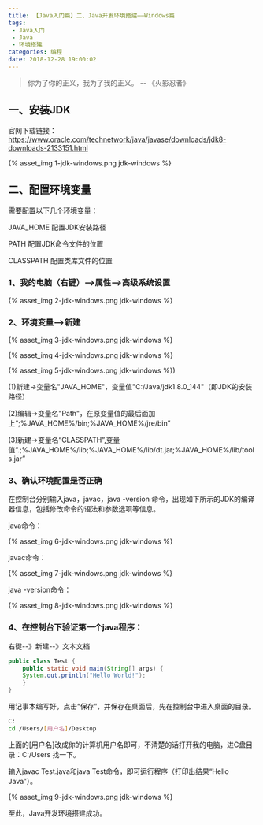 ```yaml
---
title: 【Java入门篇】二、Java开发环境搭建——Windows篇
tags: 
 - Java入门
 - Java
 - 环境搭建
categories: 编程
date: 2018-12-28 19:00:02
---
```


> 你为了你的正义，我为了我的正义。 -- 《火影忍者》

## 一、安装JDK

官网下载链接：https://www.oracle.com/technetwork/java/javase/downloads/jdk8-downloads-2133151.html

{% asset_img 1-jdk-windows.png jdk-windows %}

## 二、配置环境变量

需要配置以下几个环境变量：

JAVA_HOME     配置JDK安装路径

PATH                  配置JDK命令文件的位置

CLASSPATH      配置类库文件的位置

### 1、我的电脑（右键）-->属性-->高级系统设置

{% asset_img 2-jdk-windows.png jdk-windows %}

### 2、环境变量-->新建

{% asset_img 3-jdk-windows.png jdk-windows %}

{% asset_img 4-jdk-windows.png jdk-windows %}

{% asset_img 5-jdk-windows.png jdk-windows %})

(1)新建->变量名"JAVA_HOME"，变量值"C:/Java/jdk1.8.0_144"（即JDK的安装路径） 

(2)编辑->变量名"Path"，在原变量值的最后面加上“;%JAVA_HOME%/bin;%JAVA_HOME%/jre/bin” 

(3)新建->变量名“CLASSPATH”,变量值“.;%JAVA_HOME%/lib;%JAVA_HOME%/lib/dt.jar;%JAVA_HOME%/lib/tools.jar”

### 3、确认环境配置是否正确

在控制台分别输入java，javac，java -version 命令，出现如下所示的JDK的编译器信息，包括修改命令的语法和参数选项等信息。

java命令：

{% asset_img 6-jdk-windows.png jdk-windows %}

javac命令：

{% asset_img 7-jdk-windows.png jdk-windows %}

java -version命令：

{% asset_img 8-jdk-windows.png jdk-windows %}

### 4、在控制台下验证第一个java程序：

右键--》新建--》文本文档

```java
public class Test {
    public static void main(String[] args) {
    System.out.println("Hello World!");
    }
}
```

用记事本编写好，点击“保存”，并保存在桌面后，先在控制台中进入桌面的目录。

```bash
C:
cd /Users/[用户名]/Desktop
```

上面的[用户名]改成你的计算机用户名即可，不清楚的话打开我的电脑，进C盘目录：C:/Users 找一下。

输入javac Test.java和java Test命令，即可运行程序（打印出结果“Hello Java”）。

{% asset_img 9-jdk-windows.png jdk-windows %}

至此，Java开发环境搭建成功。